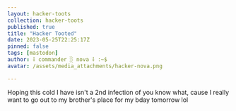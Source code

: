 ```yaml
---
layout: hacker-toots
collection: hacker-toots
published: true
title: "Hacker Tooted"
date: 2023-05-25T22:25:17Z
pinned: false
tags: [mastodon]
author: ⸸ commander ░ nova ⸸ :~$
avatar: /assets/media_attachments/hacker-nova.png

---
```


<p>Hoping this cold I have isn&#39;t a 2nd infection of you know what, cause I really want to go out to my brother&#39;s place for my bday tomorrow lol</p>


